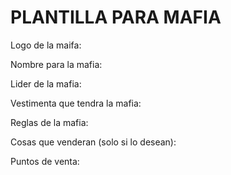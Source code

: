 # PLANTILLA PARA MAFIA

Logo de la maifa:

Nombre para la mafia:

Lider de la mafia:

Vestimenta que tendra la mafia:

Reglas de la mafia:

Cosas que venderan (solo si lo desean):

Puntos de venta:
